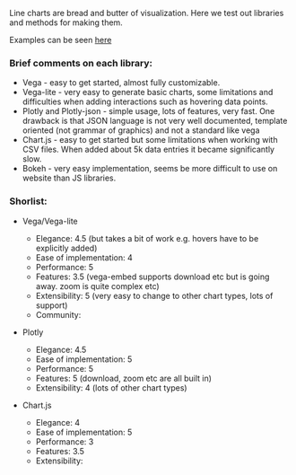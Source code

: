 Line charts are bread and butter of visualization. Here we test out libraries and methods for making them.

Examples can be seen [here](http://datopian.github.io/line-charts/)

### Brief comments on each library:

* Vega - easy to get started, almost fully customizable.
* Vega-lite - very easy to generate basic charts, some limitations and difficulties when adding interactions such as hovering data points.
* Plotly and Plotly-json - simple usage, lots of features, very fast. One drawback is that JSON language is not very well documented, template oriented (not grammar of graphics) and not a standard like vega
* Chart.js - easy to get started but some limitations when working with CSV files. When added about 5k data entries it became significantly slow.
* Bokeh - very easy implementation, seems be more difficult to use on website than JS libraries.

### Shorlist:

* Vega/Vega-lite
  * Elegance: 4.5 (but takes a bit of work e.g. hovers have to be explicitly added)
  * Ease of implementation: 4
  * Performance: 5
  * Features: 3.5 (vega-embed supports download etc but is going away. zoom is quite complex etc)
  * Extensibility: 5 (very easy to change to other chart types, lots of support)
  * Community: 

* Plotly
  * Elegance: 4.5
  * Ease of implementation: 5
  * Performance: 5
  * Features: 5 (download, zoom etc are all built in)
  * Extensibility: 4 (lots of other chart types)

* Chart.js
  * Elegance: 4
  * Ease of implementation: 5
  * Performance: 3
  * Features: 3.5
  * Extensibility:

